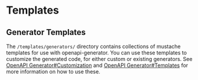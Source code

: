 # Templates

## Generator Templates

The `/templates/generators/` directory contains collections of mustache templates for use with openapi-generator. You can use these templates to customize the generated code, for either custom or existing generators. See [OpenAPI Generator#Customization](https://openapi-generator.tech/docs/customization) and [OpenAPI Generator#Templates](https://openapi-generator.tech/docs/templating) for more information on how to use these.